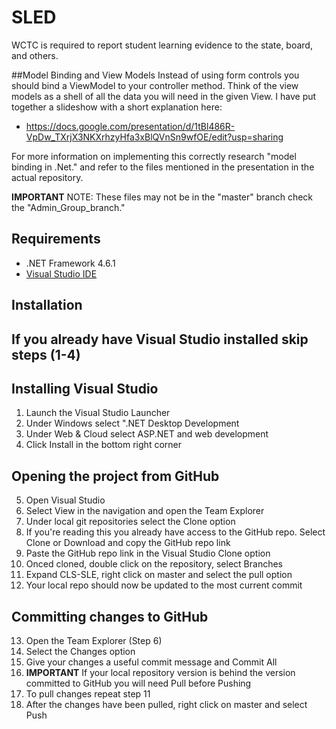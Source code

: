 # SLED
WCTC is required to report student learning evidence to the state, board, and others.

##Model Binding and View Models
Instead of using form controls you should bind a ViewModel to your controller method. Think of the view models as a shell of all the data you will need in the given View. I have put together a slideshow with a short explanation here:
- https://docs.google.com/presentation/d/1tBl486R-VpDw_TXrjX3NKXrhzyHfa3xBlQVnSn9wfOE/edit?usp=sharing

For more information on implementing this correctly research "model binding in .Net." and refer to the files mentioned in the presentation in the actual repository. 

**IMPORTANT** NOTE: These files may not be in the "master" branch check the "Admin_Group_branch."

## Requirements

* .NET Framework 4.6.1
* [Visual Studio IDE](https://visualstudio.microsoft.com/)

## Installation

## If you already have Visual Studio installed skip steps (1-4)
## Installing Visual Studio
1. Launch the Visual Studio Launcher
2. Under Windows select ".NET Desktop Development
3. Under Web & Cloud select ASP.NET and web development
4. Click Install in the bottom right corner
## Opening the project from GitHub
5. Open Visual Studio
6. Select View in the navigation and open the Team Explorer
7. Under local git repositories select the Clone option
8. If you're reading this you already have access to the GitHub repo. Select Clone or Download and copy the GitHub repo link
9. Paste the GitHub repo link in the Visual Studio Clone option
10. Onced cloned, double click on the repository, select Branches
11. Expand CLS-SLE, right click on master and select the pull option
12. Your local repo should now be updated to the most current commit
## Committing changes to GitHub
13. Open the Team Explorer (Step 6)
14. Select the Changes option
15. Give your changes a useful commit message and Commit All
16. **IMPORTANT** If your local repository version is behind the version committed to GitHub you will need Pull before Pushing
17. To pull changes repeat step 11
18. After the changes have been pulled, right click on master and select Push


